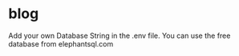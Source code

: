 # blog

Add your own Database String in the .env file. You can use the free database from elephantsql.com